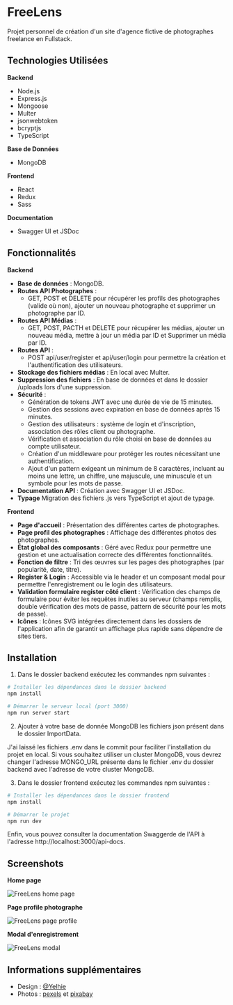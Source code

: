 # FreeLens

Projet personnel de création d'un site d'agence fictive de photographes freelance en Fullstack.

## Technologies Utilisées

**Backend**

- Node.js
- Express.js
- Mongoose
- Multer
- jsonwebtoken
- bcryptjs
- TypeScript

**Base de Données**

- MongoDB

**Frontend**

- React
- Redux
- Sass

**Documentation**

- Swagger UI et JSDoc

## Fonctionnalités

**Backend**

- **Base de données** : MongoDB.
- **Routes API Photographes** :
  - GET, POST et DELETE pour récupérer les profils des photographes (valide où non), ajouter un nouveau photographe et supprimer un photographe par ID.
- **Routes API Médias** :
  - GET, POST, PACTH et DELETE pour récupérer les médias, ajouter un nouveau média, mettre à jour un média par ID et Supprimer un média par ID.
- **Routes API** :
  - POST api/user/register et api/user/login pour permettre la création et l'authentification des utilisateurs.
- **Stockage des fichiers médias** : En local avec Multer.
- **Suppression des fichiers** : En base de données et dans le dossier /uploads lors d'une suppression.
- **Sécurité** :
  - Génération de tokens JWT avec une durée de vie de 15 minutes.
  - Gestion des sessions avec expiration en base de données après 15 minutes.
  - Gestion des utilisateurs : système de login et d'inscription, association des rôles client ou photographe.
  - Vérification et association du rôle choisi en base de données au compte utilisateur.
  - Création d'un middleware pour protéger les routes nécessitant une authentification.
  - Ajout d'un pattern exigeant un minimum de 8 caractères, incluant au moins une lettre, un chiffre, une majuscule, une minuscule et un symbole pour les mots de passe.
- **Documentation API** : Création avec Swagger UI et JSDoc.
- **Typage** Migration des fichiers .js vers TypeScript et ajout de typage.

**Frontend**

- **Page d'accueil** : Présentation des différentes cartes de photographes.
- **Page profil des photographes** : Affichage des différentes photos des photographes.
- **État global des composants** : Géré avec Redux pour permettre une gestion et une actualisation correcte des différentes fonctionnalités.
- **Fonction de filtre** : Tri des œuvres sur les pages des photographes (par popularité, date, titre).
- **Register & Login** : Accessible via le header et un composant modal pour permettre l'enregistrement ou le login des utilisateurs.
- **Validation formulaire register côté client** : Vérification des champs de formulaire pour éviter les requêtes inutiles au serveur (champs remplis, double vérification des mots de passe, pattern de sécurité pour les mots de passe).
- **Icônes** : Icônes SVG intégrées directement dans les dossiers de l'application afin de garantir un affichage plus rapide sans dépendre de sites tiers.

## Installation

1. Dans le dossier backend exécutez les commandes npm suivantes :

```bash
# Installer les dépendances dans le dossier backend
npm install

# Démarrer le serveur local (port 3000)
npm run server start

```

2. Ajouter à votre base de donnée MongoDB les fichiers json présent dans le dossier ImportData.

J'ai laissé les fichiers .env dans le commit pour faciliter l'installation du projet en local. Si vous souhaitez utiliser un cluster MongoDB, vous devrez changer l'adresse MONGO_URL présente dans le fichier .env du dossier backend avec l'adresse de votre cluster MongoDB.

3. Dans le dossier frontend exécutez les commandes npm suivantes :

```bash
# Installer les dépendances dans le dossier frontend
npm install

# Démarrer le projet
npm run dev

```

Enfin, vous pouvez consulter la documentation Swaggerde de l'API à l'adresse http://localhost:3000/api-docs.

## Screenshots

**Home page**

![FreeLens home page](https://github.com/Yelhie/FreeLens/blob/master/screenshots/freelens_240501.jpg)

**Page profile photographe**

![FreeLens page profile](https://github.com/Yelhie/FreeLens/blob/master/screenshots/freelens_240503.jpg)

**Modal d'enregistrement**

![FreeLens modal](https://github.com/Yelhie/FreeLens/blob/master/screenshots/freelens_240526.jpg)

## Informations supplémentaires

- Design : [@Yelhie](https://github.com/Yelhie)
- Photos : [pexels](https://www.pexels.com/fr-fr/) et [pixabay](https://pixabay.com/fr/)
